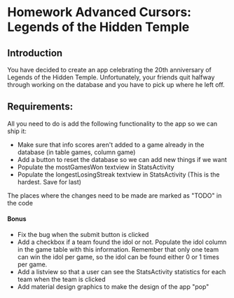 # Homework Advanced Cursors: Legends of the Hidden Temple

## Introduction
You have decided to create an app celebrating the 20th anniversary of Legends of the Hidden Temple. Unfortunately, your friends quit halfway through working on the database and you have to pick up where he left off.

## Requirements:
All you need to do is add the following functionality to the app so we can ship it:

- Make sure that info scores aren't added to a game already in the database (in table games, column game)
- Add a button to reset the database so we can add new things if we want
- Populate the mostGamesWon textview in StatsActivity
- Populate the longestLosingStreak textview in StatsActivity (This is the hardest. Save for last)

The places where the changes need to be made are marked as "TODO" in the code

#### Bonus

- Fix the bug when the submit button is clicked
- Add a checkbox if a team found the idol or not. Populate the idol column in the game table with this information. Remember that only one team can win the idol per game, so the idol can be found either 0 or 1 times per game.
- Add a listview so that a user can see the StatsActivity statistics for each team when the team is clicked
- Add material design graphics to make the design of the app "pop"

